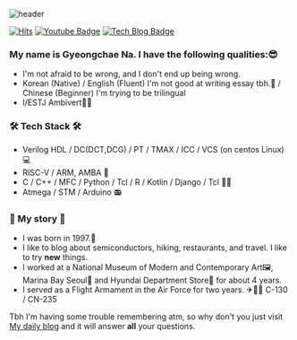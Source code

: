 ![header](https://capsule-render.vercel.app/api?type=waving&color=gradient&height=170&section=header&text=Kyle%20Na%&fontSize=45)

[![Hits](https://hits.seeyoufarm.com/api/count/incr/badge.svg?url=https%3A%2F%2Fgithub.com%2Fhaesoo9410&count_bg=%23EB8B10&title_bg=%23684327&icon=&icon_color=%23E7E7E7&title=VISIT&edge_flat=false)](https://github.com/gc-na)
[![Youtube Badge](https://img.shields.io/badge/Youtube-ff0000?style=flat-square&logo=youtube&link=https://www.youtube.com/c/나경채반도체)](https://www.youtube.com/c/나경채반도체)
[![Tech Blog Badge](http://img.shields.io/badge/-Tech%20blog-black?style=flat-square&logo=github&link=https://gc-na.github.io/)](https://gc-na.github.io/)
### My name is Gyeongchae Na. I have the following qualities:😎
- I'm not afraid to be wrong, and I don't end up being wrong.
- Korean (Native) / English (Fluent) I'm not good at writing essay tbh.🤫 / Chinese (Beginner) I'm trying to be trilingual
- I/ESTJ Ambivert🤷‍♂️
### 🛠 Tech Stack 🛠
- Verilog HDL / DC(DCT,DCG) / PT / TMAX / ICC / VCS (on centos Linux) 💻
- RISC-V / ARM, AMBA 📱
- C / C++ / MFC / Python / Tcl / R / Kotlin / Django / Tcl 🧑‍💻
- Atmega / STM / Arduino 📻
### 📗 My story 📗
- I was born in 1997.🍼
- I like to blog about semiconductors, hiking, restaurants, and travel. I like to try __new__ things.<!-- I am preparing to enter law school⚖, and in the future I will become a patent attorney in the field of electronics. 👨‍🏫+👨‍🔧=🤯-->
- I worked at a National Museum of Modern and Contemporary Art🖼, Marina Bay Seoul🏩 and Hyundai Department Store🏬 for about 4 years.
- I served as a Flight Armament in the Air Force for two years. ✈👨‍✈️ C-130 / CN-235

Tbh I'm having some trouble remembering atm, so why don't you just visit [My daily blog](https://blog.naver.com/gc_na) and it will answer **all** your questions.
